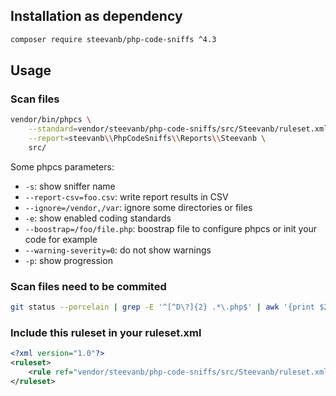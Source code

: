 ## Installation as dependency

```bash
composer require steevanb/php-code-sniffs ^4.3
```

## Usage

### Scan files

```bash
vendor/bin/phpcs \
    --standard=vendor/steevanb/php-code-sniffs/src/Steevanb/ruleset.xml \
    --report=steevanb\\PhpCodeSniffs\\Reports\\Steevanb \
    src/
```

Some phpcs parameters:
 * `-s`: show sniffer name
 * `--report-csv=foo.csv`: write report results in CSV
 * `--ignore=/vendor,/var`: ignore some directories or files
 * `-e`: show enabled coding standards
 * `--boostrap=/foo/file.php`: boostrap file to configure phpcs or init your code for example
 * `--warning-severity=0`: do not show warnings
 * `-p`: show progression

### Scan files need to be commited

```bash
git status --porcelain | grep -E '^[^D\?]{2} .*\.php$' | awk '{print $2}' | xargs -n1 vendor/bin/phpcs --standard=vendor/steevanb/php-code-sniffs/ruleset.xml --report=steevanb\\PhpCodeSniffs\\Reports\\Steevanb
```

### Include this ruleset in your ruleset.xml

```xml
<?xml version="1.0"?>
<ruleset>
    <rule ref="vendor/steevanb/php-code-sniffs/src/Steevanb/ruleset.xml"/>
</ruleset>
```
